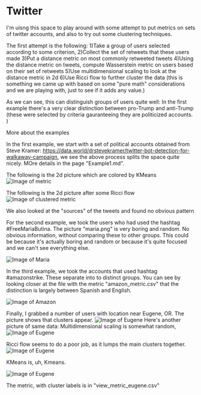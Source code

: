 # Twitter
I'm uisng this space to play around with some attempt to put metrics on sets of twitter accounts, and also to try out some clustering techniques. 

The first attempt is the following:
1)Take a group of users selected according to some criterion, 
2)Collect the set of retweets that these users made
3)Put a distance metric on most commonly retweeted tweets
4)Using the distance metric on tweets, compute Wasserstein metric on users based on their set of retweets
5)Use multidimensional scaling to look at the distance metric in 2d
6)Use Ricci flow to further cluster the data (this is something we came up with based on some "pure math" considerations and we are playing with, just to see if it adds any value.) 

As we can see, this can distinguish groups of users quite well: In the first example there's a very clear distinction between pro-Trump and anti-Trump (these were selected by criteria gauranteeing they are politicized accounts. ) 

More about the examples
 
In the first example, we start with a set of political accounts obtained from Steve Kramer:  https://data.world/drstevekramer/twitter-bot-detection-for-walkaway-campaign, we see the above process splits the space quite nicely.  MOre details in the page "Example1.md". 


The following is the 2d picture which are colored by KMeans
![Image of  metric](https://github.com/DeepStateLearning/Twitter/blob/master/RedBlueNoRicci.png)


The following is the 2d picture after some Ricci flow 
![Image of clustered metric](https://github.com/DeepStateLearning/Twitter/blob/master/RBwithRIcci1500.png)

We also looked at the "sources" of the tweets and found no obvious pattern


For the second example, we took the users who had used the hashtag #FreeMariaButina.   The picture "maria.png" is very boring and random.  No obvious information, without comparing these to other groups. This could be because it's actually boring and random or because it's quite focused and we can't see everything else. 

![Image of Maria](https://github.com/DeepStateLearning/Twitter/blob/master/maria.png)



In the third example, we took the accounts that used hashtag #amazonstrike.   These separate into to distinct groups.  You can see by looking closer at the file with the metric "amazon_metric.csv" that the distinction is largely between Spanish  and English.  


![Image of Amazon](https://github.com/DeepStateLearning/Twitter/blob/master/amazonRicci.png)

Finally, I grabbed a number of users with location near Eugene, OR.    The picture shows that clusters appear.
![Image of Eugene](https://github.com/DeepStateLearning/Twitter/blob/master/eugene.png)
Here's another picture of same data: Multidimensional scaling is somewhat random, 
![Image of Eugene](https://github.com/DeepStateLearning/Twitter/blob/master/Eugene2.png)


Ricci flow seems to do a poor job, as it lumps the main clusters together. 
![Image of Eugene](https://github.com/DeepStateLearning/Twitter/blob/master/eugeneRicciDoesBadJob.png) 

KMeans is, uh, Kmeans.  

![Image of Eugene](https://github.com/DeepStateLearning/Twitter/blob/master/EugeneKmeans.png) 

The metric, with cluster labels is in "view_metric_eugene.csv"
